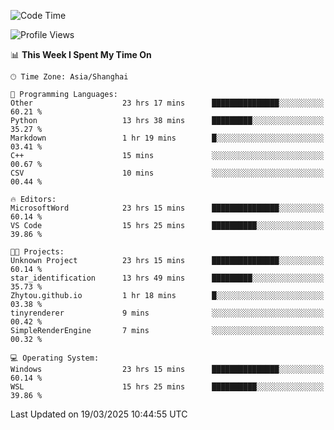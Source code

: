 <!--START_SECTION:waka-->
![Code Time](http://img.shields.io/badge/Code%20Time-2%2C426%20hrs%2056%20mins-blue)

![Profile Views](http://img.shields.io/badge/Profile%20Views-1-blue)

📊 **This Week I Spent My Time On** 

```text
🕑︎ Time Zone: Asia/Shanghai

💬 Programming Languages: 
Other                    23 hrs 17 mins      ███████████████░░░░░░░░░░   60.21 % 
Python                   13 hrs 38 mins      █████████░░░░░░░░░░░░░░░░   35.27 % 
Markdown                 1 hr 19 mins        █░░░░░░░░░░░░░░░░░░░░░░░░   03.41 % 
C++                      15 mins             ░░░░░░░░░░░░░░░░░░░░░░░░░   00.67 % 
CSV                      10 mins             ░░░░░░░░░░░░░░░░░░░░░░░░░   00.44 % 

🔥 Editors: 
MicrosoftWord            23 hrs 15 mins      ███████████████░░░░░░░░░░   60.14 % 
VS Code                  15 hrs 25 mins      ██████████░░░░░░░░░░░░░░░   39.86 % 

🐱‍💻 Projects: 
Unknown Project          23 hrs 15 mins      ███████████████░░░░░░░░░░   60.14 % 
star_identification      13 hrs 49 mins      █████████░░░░░░░░░░░░░░░░   35.73 % 
Zhytou.github.io         1 hr 18 mins        █░░░░░░░░░░░░░░░░░░░░░░░░   03.38 % 
tinyrenderer             9 mins              ░░░░░░░░░░░░░░░░░░░░░░░░░   00.42 % 
SimpleRenderEngine       7 mins              ░░░░░░░░░░░░░░░░░░░░░░░░░   00.32 % 

💻 Operating System: 
Windows                  23 hrs 15 mins      ███████████████░░░░░░░░░░   60.14 % 
WSL                      15 hrs 25 mins      ██████████░░░░░░░░░░░░░░░   39.86 % 
```


 Last Updated on 19/03/2025 10:44:55 UTC
<!--END_SECTION:waka-->